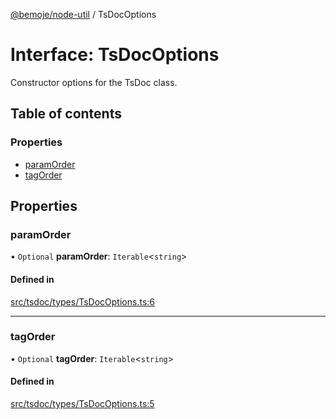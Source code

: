 [@bemoje/node-util](/docs/index.md) / TsDocOptions

# Interface: TsDocOptions

Constructor options for the TsDoc class.

## Table of contents

### Properties

- [paramOrder](/docs/interfaces/TsDocOptions.md#paramorder)
- [tagOrder](/docs/interfaces/TsDocOptions.md#tagorder)

## Properties

### paramOrder

• `Optional` **paramOrder**: `Iterable`<`string`\>

#### Defined in

[src/tsdoc/types/TsDocOptions.ts:6](https://github.com/bemoje/bemoje-node-util/blob/b4dce81/src/tsdoc/types/TsDocOptions.ts#L6)

___

### tagOrder

• `Optional` **tagOrder**: `Iterable`<`string`\>

#### Defined in

[src/tsdoc/types/TsDocOptions.ts:5](https://github.com/bemoje/bemoje-node-util/blob/b4dce81/src/tsdoc/types/TsDocOptions.ts#L5)
